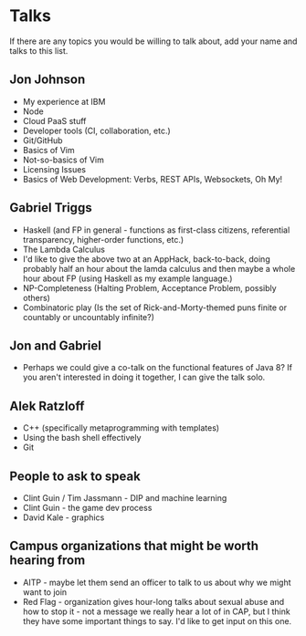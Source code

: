 # Talks

If there are any topics you would be willing to talk about, add your name and talks to this list.

## Jon Johnson

- My experience at IBM
- Node
- Cloud PaaS stuff
- Developer tools (CI, collaboration, etc.)
- Git/GitHub
- Basics of Vim
- Not-so-basics of Vim
- Licensing Issues
- Basics of Web Development: Verbs, REST APIs, Websockets, Oh My!

## Gabriel Triggs
- Haskell (and FP in general - functions as first-class citizens, referential transparency, higher-order functions, etc.)
- The Lambda Calculus
- I'd like to give the above two at an AppHack, back-to-back, doing probably half an hour about the lamda calculus and then maybe a whole hour about FP (using Haskell as my example language.)
- NP-Completeness (Halting Problem, Acceptance Problem, possibly others)
- Combinatoric play (Is the set of Rick-and-Morty-themed puns finite or countably or uncountably infinite?)

## Jon and Gabriel
- Perhaps we could give a co-talk on the functional features of Java 8? If you aren't interested in doing it together, I can give the talk solo.

## Alek Ratzloff
- C++ (specifically metaprogramming with templates)
- Using the bash shell effectively 
- Git

## People to ask to speak
- Clint Guin / Tim Jassmann - DIP and machine learning
- Clint Guin - the game dev process
- David Kale - graphics

## Campus organizations that might be worth hearing from
- AITP - maybe let them send an officer to talk to us about why we might want to join
- Red Flag - organization gives hour-long talks about sexual abuse and how to stop it - not a message we really hear a lot of in CAP, but I think they have some important things to say. I'd like to get input on this one.
